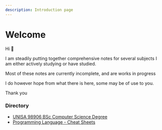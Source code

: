 ```yaml
---
description: Introduction page
---
```


# Welcome

Hi 👋

I am steadily putting together comprehensive notes for several subjects I am either actively studying or have studied.

Most of these notes are currently incomplete, and are works in progress

I do however hope from what there is here, some may be of use to you.

Thank you

### Directory

* [UNISA 98906 BSc Computer Science Degree](https://docs.tristanphillips.dev/unisa/)
* [Programming Language - Cheat Sheets](https://docs.tristanphillips.dev/language-cheat-sheets/)
